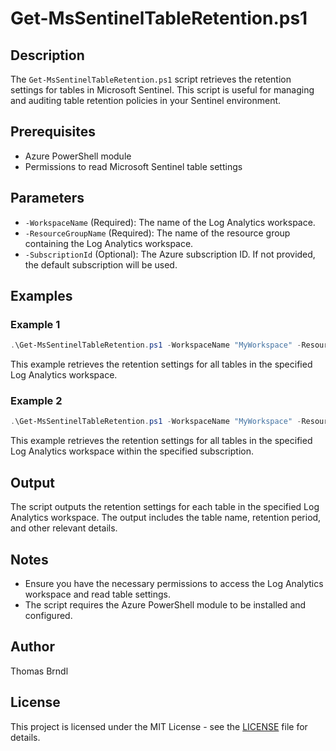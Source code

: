 # Get-MsSentinelTableRetention.ps1

## Description

The `Get-MsSentinelTableRetention.ps1` script retrieves the retention settings for tables in Microsoft Sentinel. This script is useful for managing and auditing table retention policies in your Sentinel environment.

## Prerequisites

- Azure PowerShell module
- Permissions to read Microsoft Sentinel table settings

## Parameters

- `-WorkspaceName` (Required): The name of the Log Analytics workspace.
- `-ResourceGroupName` (Required): The name of the resource group containing the Log Analytics workspace.
- `-SubscriptionId` (Optional): The Azure subscription ID. If not provided, the default subscription will be used.

## Examples

### Example 1

```powershell
.\Get-MsSentinelTableRetention.ps1 -WorkspaceName "MyWorkspace" -ResourceGroupName "MyResourceGroup"
```

This example retrieves the retention settings for all tables in the specified Log Analytics workspace.

### Example 2

```powershell
.\Get-MsSentinelTableRetention.ps1 -WorkspaceName "MyWorkspace" -ResourceGroupName "MyResourceGroup" -SubscriptionId "00000000-0000-0000-0000-000000000000"
```

This example retrieves the retention settings for all tables in the specified Log Analytics workspace within the specified subscription.

## Output

The script outputs the retention settings for each table in the specified Log Analytics workspace. The output includes the table name, retention period, and other relevant details.

## Notes

- Ensure you have the necessary permissions to access the Log Analytics workspace and read table settings.
- The script requires the Azure PowerShell module to be installed and configured.

## Author

Thomas Brndl

## License

This project is licensed under the MIT License - see the [LICENSE](LICENSE) file for details.
